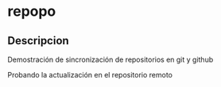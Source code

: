 # repopo

## Descripcion

Demostración de sincronización de repositorios en git y github

Probando la actualización en el repositorio remoto
